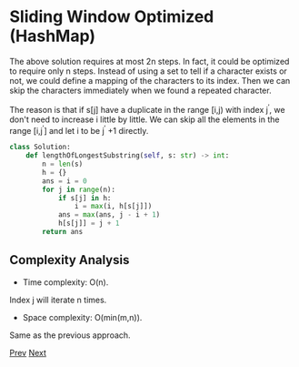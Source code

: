 # Sliding Window Optimized (HashMap)

The above solution requires at most 2n steps. In fact, it could be optimized to require only n steps. Instead of using a set to tell if a character exists or not, we could define a mapping of the characters to its index. Then we can skip the characters immediately when we found a repeated character.

The reason is that if s[j] have a duplicate in the range [i,j) with index j<sup>′</sup>, we don't need to increase i little by little. We can skip all the elements in the range [i,j<sup>′</sup>] and let i to be j<sup>′</sup> +1 directly.

```python
class Solution:
    def lengthOfLongestSubstring(self, s: str) -> int:
        n = len(s)
        h = {}
        ans = i = 0
        for j in range(n):
            if s[j] in h:
                i = max(i, h[s[j]])
            ans = max(ans, j - i + 1)
            h[s[j]] = j + 1
        return ans
```

## Complexity Analysis

* Time complexity: O(n). 

Index j will iterate n times.

* Space complexity: O(min(m,n)). 

Same as the previous approach.

[Prev](solution2.md) [Next](solution4.md)
